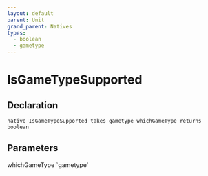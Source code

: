```yaml
---
layout: default
parent: Unit
grand_parent: Natives
types:
  - boolean
  - gametype
---
```


# IsGameTypeSupported

## Declaration

```
native IsGameTypeSupported takes gametype whichGameType returns boolean
```

## Parameters
<dl>
  <dt>whichGameType `gametype`</dt>
  <dd></dd>
</dl>